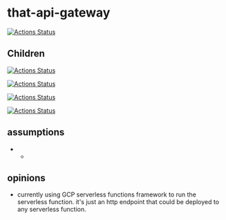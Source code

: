 # that-api-gateway

[![Actions Status](https://github.com/ThatConference/that-api-gateway/workflows/Push%20Master%20CI/badge.svg)](https://github.com/ThatConference/that-api-gateway/actions)

## Children

[![Actions Status](https://github.com/ThatConference/that-api-events/workflows/Push%20Master%20CI/badge.svg)](https://github.com/ThatConference/that-api-events/actions)

[![Actions Status](https://github.com/ThatConference/that-api-members/workflows/Push%20Master%20CI/badge.svg)](https://github.com/ThatConference/that-api-members/actions)

[![Actions Status](https://github.com/ThatConference/that-api-partners/workflows/Push%20Master%20CI/badge.svg)](https://github.com/ThatConference/that-api-partners/actions)

[![Actions Status](https://github.com/ThatConference/that-api-sessions/workflows/Push%20Master%20CI/badge.svg)](https://github.com/ThatConference/that-api-sessions/actions)

## assumptions

- -

## opinions

- currently using GCP serverless functions framework to run the serverless function. it's just an http endpoint that could be deployed to any serverless function.
